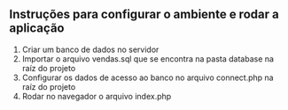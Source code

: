 ## Instruções para configurar o ambiente e rodar a aplicação
1. Criar um banco de dados no servidor
1. Importar o arquivo vendas.sql que se encontra na pasta database na raíz do projeto
1. Configurar os dados de acesso ao banco no arquivo connect.php na raíz do projeto
1. Rodar no navegador o arquivo index.php